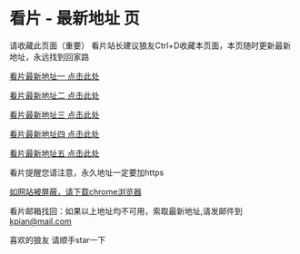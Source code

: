 # 看片 - 最新地址 页

请收藏此页面（重要）
看片站长建议狼友Ctrl+D收藏本页面，本页随时更新最新地址，永远找到回家路

[看片最新地址一 点击此处](https://81888ax.com/) 

[看片最新地址二 点击此处](https://81867od.com/) 

[看片最新地址三 点击此处](https://81879ja.com/) 

[看片最新地址四 点击此处](https://81821hm.com/) 

[看片最新地址五 点击此处](https://81890rc.com/) 

看片提醒您请注意，永久地址一定要加https

[如网站被屏蔽，请下载chrome浏览器](https://8xe23.com/chrome_93.0.4577.82.apk) 

看片邮箱找回：如果以上地址均不可用，索取最新地址,请发邮件到 kpian@mail.com

喜欢的狼友 请顺手star一下
